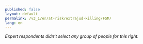 ```yaml
---
published: false
layout: default
permalink: /v3_1/en/at-risk/extrajud-killing/FSM/
lang: en
---
```

_Expert respondents didn’t select any group of people for this right._
